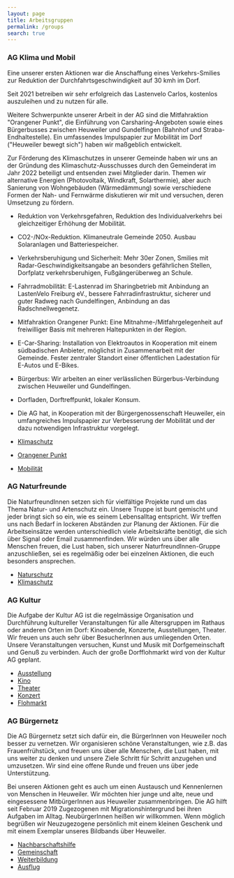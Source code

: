 ```yaml
---
layout: page
title: Arbeitsgruppen
permalink: /groups
search: true
---
```


### AG Klima und Mobil

Eine unserer ersten Aktionen war die Anschaffung eines Verkehrs-Smilies zur Reduktion der Durchfahrtsgeschwindigkeit auf 30 kmh im Dorf.

Seit 2021 betreiben wir sehr erfolgreich das Lastenvelo Carlos, kostenlos auszuleihen und zu nutzen für alle.

Weitere Schwerpunkte unserer Arbeit in der AG sind die Mitfahraktion "Orangener Punkt", die Einführung von Carsharing-Angeboten sowie eines Bürgerbusses zwischen Heuweiler und Gundelfingen (Bahnhof und Straba-Endhaltestelle). Ein umfassendes Impulspapier zur Mobilität im Dorf ("Heuweiler bewegt sich") haben wir maßgeblich entwickelt.

Zur Förderung des Klimaschutzes in unserer Gemeinde haben wir uns an der Gründung des Klimaschutz-Ausschusses durch den Gemeinderat im Jahr 2022 beteiligt und entsenden zwei Mitglieder darin. Themen wir alternative Energien (Photovoltaik, Windkraft, Solarthermie), aber auch Sanierung von Wohngebäuden (Wärmedämmung) sowie verschiedene Formen der Nah- und Fernwärme diskutieren wir mit und versuchen, deren Umsetzung zu fördern.

- Reduktion von Verkehrsgefahren, Reduktion des Individualverkehrs bei gleichzeitiger Erhöhung der Mobilität.
- CO2-/NOx-Reduktion. Klimaneutrale Gemeinde 2050. Ausbau Solaranlagen und Batteriespeicher.
- Verkehrsberuhigung und Sicherheit: Mehr 30er Zonen, Smilies mit Radar-Geschwindigkeitsangabe an besonders gefährlichen Stellen, Dorfplatz verkehrsberuhigen, Fußgängerüberweg an Schule.
- Fahrradmobilität: E-Lastenrad im Sharingbetrieb mit Anbindung an LastenVelo Freiburg eV., bessere Fahrradinfrastruktur, sicherer und guter Radweg nach Gundelfingen, Anbindung an das Radschnellwegenetz.
- Mitfahraktion Orangener Punkt: Eine Mitnahme-/Mitfahrgelegenheit auf freiwilliger Basis mit mehreren Haltepunkten in der Region.
- E-Car-Sharing: Installation von Elektroautos in Kooperation mit einem südbadischen Anbieter, möglichst in Zusammenarbeit mit der Gemeinde. Fester zentraler Standort einer öffentlichen Ladestation für E-Autos und E-Bikes.
- Bürgerbus: Wir arbeiten an einer verlässlichen Bürgerbus-Verbindung zwischen Heuweiler und Gundelfingen.
- Dorfladen, Dorftreffpunkt, lokaler Konsum.
- Die AG hat, in Kooperation mit der Bürgergenossenschaft Heuweiler, ein umfangreiches Impulspapier zur Verbesserung der Mobilität und der dazu notwendigen Infrastruktur vorgelegt.

- [Klimaschutz](/category/klimaschutz)
- [Orangener Punkt](/category/orangener-punkt)
- [Mobilität](/category/mobilität)

### AG Naturfreunde

Die NaturfreundInnen setzen sich für vielfältige Projekte rund um das Thema Natur- und Artenschutz ein. Unsere Truppe ist bunt gemischt und jeder bringt sich so ein, wie es seinem Lebensalltag entspricht. Wir treffen uns nach Bedarf in lockeren Abständen zur Planung der Aktionen. Für die Arbeitseinsätze werden unterschiedlich viele Arbeitskräfte benötigt, die sich über Signal oder Email zusammenfinden. Wir würden uns über alle Menschen freuen, die Lust haben, sich unserer NaturfreundInnen-Gruppe anzuschließen, sei es regelmäßig oder bei einzelnen Aktionen, die euch besonders ansprechen.

- [Naturschutz](/category/naturschutz)
- [Klimaschutz](/category/klimaschutz)

### AG Kultur

Die Aufgabe der Kultur AG ist die regelmässige Organisation und Durchführung kultureller Veranstaltungen für alle Altersgruppen im Rathaus oder anderen Orten im Dorf: Kinoabende, Konzerte, Ausstellungen, Theater. Wir freuen uns auch sehr über BesucherInnen aus umliegenden Orten. Unsere Veranstaltungen versuchen, Kunst und Musik mit Dorfgemeinschaft und Genuß zu verbinden. Auch der große Dorfflohmarkt wird von der Kultur AG geplant.

- [Ausstellung](/category/ausstellung/)
- [Kino](/category/kino)
- [Theater](/category/theater)
- [Konzert](/category/konzert)
- [Flohmarkt](/category/flohmarkt)

### AG Bürgernetz

Die AG Bürgernetz setzt sich dafür ein, die BürgerInnen von Heuweiler noch besser zu vernetzen. Wir organisieren schöne Veranstaltungen, wie z.B. das Frauenfrühstück, und freuen uns über alle Menschen, die Lust haben, mit uns weiter zu denken und unsere Ziele Schritt für Schritt anzugehen und umzusetzen. Wir sind eine offene Runde und freuen uns über jede Unterstützung.

Bei unseren Aktionen geht es auch um einen Austausch und Kennenlernen von Menschen in Heuweiler. Wir möchten hier junge und alte, neue und eingesessene MitbürgerInnen aus Heuweiler zusammenbringen. Die AG hilft seit Februar 2019 Zugezogenen mit Migrationshintergrund bei ihren Aufgaben im Alltag. NeubürgerInnen heißen wir willkommen. Wenn möglich begrüßen wir Neuzugezogene persönlich mit einem kleinen Geschenk und mit einem Exemplar unseres Bildbands über Heuweiler.

- [Nachbarschaftshilfe](/category/nachbarschaftshilfe)
- [Gemeinschaft](/category/gemeinschaft)
- [Weiterbildung](/category/weiterbildung)
- [Ausflug](/category/ausflug)
